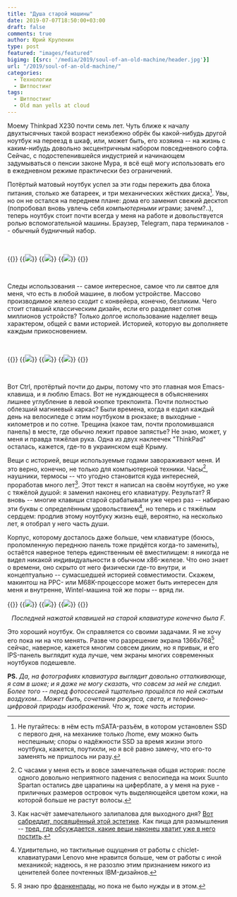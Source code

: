 ```yaml
---
title: "Душа старой машины"
date: 2019-07-07T18:50:00+03:00
draft: false
comments: true
author: Юрий Крупенин
type: post
featured: "images/featured"
bigimg: [{src: '/media/2019/soul-of-an-old-machine/header.jpg'}]
url: "/2019/soul-of-an-old-machine/"
categories:
  - Технологии
  - Шитпостинг
tags:
  - Шитпостинг
  - Old man yells at cloud
---
```


Моему Thinkpad X230 почти семь лет. Чуть ближе к началу двухтысячных такой возраст неизбежно обрёк бы какой-нибудь другой ноутбук на переезд в шкаф, или, может быть, его хозяина -- на жизнь с каким-нибудь довольно эксцентричным набором повседневного софта. Сейчас, с подостепенившейся индустрией и начинающем задумываться о пенсии законе Мура, я всё ещё могу использовать его в ежедневном режиме практически без ограничений.

Потёртый матовый ноутбук успел за эти годы пережить два блока питания, столько же батареек, и три механических жёстких диска[^mark1]. Увы, но он не остался на переднем плане: дома его заменил свежий десктоп (попробовал вновь увлечь себя _компьютерными_ играми; зачем?..), теперь ноутбук стоит почти всегда у меня на работе и довольствуется ролью вспомогательной машины. Браузер, Telegram, пара терминалов -- обычный будничный набор.

<br />

{{<gallery>}}
  {{<img src="images/8" crop="center">}}
  {{<img src="images/9" crop="center">}}
  {{<img src="images/10" crop="center">}}
{{</gallery>}}

<br />

Следы использования -- самое интересное, самое что ли святое для меня, что есть в любой машине, в любом устройстве. Массово производимое железо сходит с конвейера, конечно, безликим. Чего стоит ставший классическим дизайн, если его разделяет сотня миллионов устройств? Только долгое использование наделяет вещь характером, общей с вами историей. Историей, которую вы дополняете каждым прикосновением.

<br />

{{<gallery>}}
  {{<img src="images/5">}}
  {{<img src="images/1">}}
  {{<img src="images/3">}}
{{</gallery>}}

<br />

Вот Ctrl, протёртый почти до дыры, потому что это главная моя Emacs-клавиша, и я люблю Emacs. Вот не нуждающееся в объясняениях лишнее углубление в левой кнопке трекпоинта. Почти полностью облезший магниевый каркас? Были времена, когда я ездил каждый день на велосипеде с этим ноутбуком в рюкзаке; в выходные - километров и по сотне. Трещина (какое там, почти проломившаяся панель) в месте, где обычно лежит правое запястье? Не знаю, может, у меня и правда тяжёлая рука. Одна из двух наклеечек "ThinkPad" осталась, кажется, где-то в украинском ещё Крыму.

Вещи с историей, вещи используемые годами завораживают меня. И это верно, конечно, не только для компьютерной техники. Часы[^mark2], наушники, термосы -- что угодно становится куда интересней, проработав много лет[^mark3]. Этот текст я написал на своём ноутбуке, но уже с тяжёлой душой: я заменил наконец его клавиатуру. Результат? Я вновь -- многие клавиши старой срабатывали уже через раз -- набираю эти буквы с определённым удовольствием[^mark4], но теперь и с тяжёлым сердцем: продлив этому ноутбуку жизнь ещё, вероятно, на несколько лет, я отобрал у него часть души.

Корпус, которому досталось даже больше, чем клавиатуре (боюсь, проломленную переднюю панель тоже придётся когда-то заменить), остаётся наверное теперь единственным её вместилищем: я никогда не видел никакой индивидуальности в обычном x86-железе. Что оно знает о времени, оно скрыто от него физически где-то внутри, и концептуально -- сумасшедшей историей совместимости. Скажем, макинтош на PPC- или M68K-процессоре может быть интересен для меня и внутренне, Wintel-машина той же поры -- вряд ли.

{{<gallery>}}
  {{<img src="images/12">}}
  {{<img src="images/13">}}
  {{<img src="images/14">}}
{{</gallery>}}
<center><i>Последней нажатой клавишей на старой клавиатуре конечно была F.</i></center>

Это хороший ноутбук. Он справляется со своими задачами. Я не хочу его пока ни на что менять. Разве что разрешение экрана 1366x768[^mark5] сейчас, наверное, кажется многим совсем диким, но я привык, и его IPS-панель выглядит куда лучше, чем экраны многих современных ноутбуков подешевле.

**PS.** _Да, на фотографиях клавиатура выглядит довольно отталкивающе, я сам в шоке; и я даже не могу сказать, что совсем за ней не следил. Более того -- перед фотосессией тщательно прошёлся по ней сжатым воздухом... Может быть, сочетание ракурса, света, и телефонно-цифровой природы изображений. Что ж, тоже часть истории._

[^mark1]: Не пугайтесь: в нём есть mSATA-разъём, в котором установлен SSD с первого дня, на механике только /home, ему можно быть неспешным; споры о надёжности SSD за время жизни этого ноутбука, кажется, поутихли, но я всё равно замечу, что его-то заменять не пришлось ни разу.

[^mark2]: С часами у меня есть и вовсе замечательная общая история: после одного довольно неприятного падения с велосипеда на моих Suunto Spartan остались две царапины на циферблате, а у меня на руке - приличных размеров островок чуть выделяющейся цветом кожи, на которой больше не растут волосы.

[^mark3]: Как насчёт замечательного залипалова для выходного дня? [Вот сабреддит, посвящённый этой эстетике][1]. Как пища для размышления -- [тред, где обсуждается, какие вещи наконец хватит уже в него постить][2].

[^mark4]: Удивительно, но тактильные ощущения от работы с chiclet-клавиатурами Lenovo мне нравится больше, чем от работы с иной механикой; надеюсь, я не разозлю этим признанием никого из ценителей более почтенных IBM-дизайнов.

[^mark5]: Я знаю про [франкенпады][3], но пока не было нужды и в этом.

[1]: https://www.reddit.com/r/BuyItForLife/top/?t=all
[2]: https://www.reddit.com/r/BuyItForLife/comments/a8d27j/petition_to_ban_stanley_thermos_posts/
[3]: https://www.notebookcheck.net/Enthusiasts-bring-classic-ThinkPad-designs-to-the-modern-era.194630.0.html
